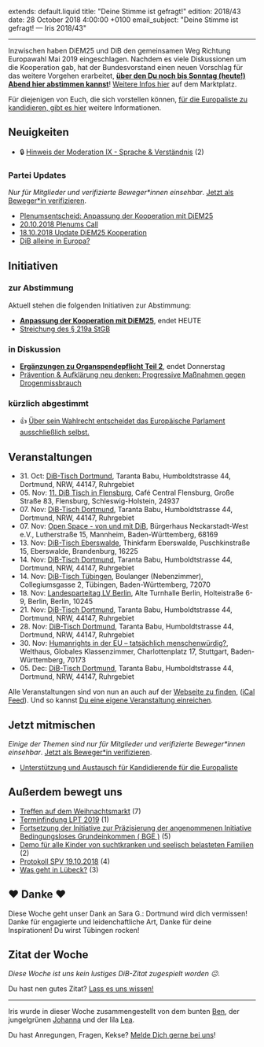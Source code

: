 extends: default.liquid
title: "Deine Stimme ist gefragt!"
edition: 2018/43
date: 28 October 2018 4:00:00 +0100
email_subject: "Deine Stimme ist gefragt! — Iris 2018/43"

---
Inzwischen haben DiEM25 und DiB den gemeinsamen Weg Richtung Europawahl Mai 2019 eingeschlagen. Nachdem es viele Diskussionen um die Kooperation gab, hat der Bundesvorstand einen neuen Vorschlag für das weitere Vorgehen erarbeitet, **[über den Du noch bis Sonntag (heute!) Abend hier abstimmen kannst](https://abstimmen.dib.de/plenumsentscheidung/207-anpassung-der-kooperation-mit-diem25)**! [Weitere Infos hier](https://marktplatz.dib.de/t/plenumsentscheid-anpassung-der-kooperation-mit-diem25/26102) auf dem Marktplatz.

Für diejenigen von Euch, die sich vorstellen können, [für die Europaliste zu kandidieren, gibt es hier](https://marktplatz.dib.de/t/unterstuetzung-und-austausch-fuer-kandidierende-fuer-die-europaliste/26089) weitere Informationen. 

## Neuigkeiten

 - 🔒 [Hinweis der Moderation IX - Sprache &amp; Verständnis](https://marktplatz.dib.de/t/hinweis-der-moderation-ix-sprache-verstaendnis/26028) (2)

### Partei Updates

_Nur für Mitglieder und verifizierte Beweger\*innen einsehbar_. [Jetzt als Beweger\*in verifizieren](https://dib.de/bewegerin-werden/).

 - [Plenumsentscheid: Anpassung der Kooperation mit DiEM25](https://marktplatz.dib.de/t/plenumsentscheid-anpassung-der-kooperation-mit-diem25/26102)
 - [20.10.2018 Plenums Call](https://marktplatz.dib.de/t/20-10-2018-plenums-call/26013)
 - [18.10.2018 Update DiEM25 Kooperation](https://marktplatz.dib.de/t/18-10-2018-update-diem25-kooperation/25974)
 - [DiB alleine in Europa?](https://marktplatz.dib.de/t/dib-alleine-in-europa/25570)

## Initiativen

### zur Abstimmung
Aktuell stehen die folgenden Initiativen zur Abstimmung:

 - **[Anpassung der Kooperation mit DiEM25](https://abstimmen.dib.de/initiative/207-anpassung-der-kooperation-mit-diem25)**, endet HEUTE
 - [Streichung des § 219a StGB](https://abstimmen.dib.de/initiative/202-streichung-des-219a-stgb)

### in Diskussion
 - **[Ergänzungen zu Organspendepflicht Teil 2](https://abstimmen.dib.de/initiative/200-erganzungen-zu-organspendepflicht-teil-2)**, endet Donnerstag
 - [Prävention & Aufklärung neu denken: Progressive Maßnahmen gegen Drogenmissbrauch](https://abstimmen.dib.de/initiative/204-pravention-aufklarung-neu-denken-progressive-manahmen-gegen-drogenmissbrauch)

### kürzlich abgestimmt

 - 👍 [Über sein Wahlrecht entscheidet das Europäische Parlament ausschließlich selbst.](https://abstimmen.dib.de/initiative/199-uber-sein-wahlrecht-entscheidet-das-europaische-parlament-ausschlielich-selbst)


## Veranstaltungen

 - 31.&nbsp;Oct: [DiB-Tisch Dortmund](https://dib.de/veranstaltungen/dib-tisch-dortmund-2018-10-31/), Taranta Babu, Humboldtstrasse 44, Dortmund, NRW, 44147, Ruhrgebiet
 - 05.&nbsp;Nov: [11. DiB Tisch in Flensburg](https://dib.de/veranstaltungen/8326/), Café Central Flensburg, Große Straße 83, Flensburg, Schleswig-Holstein, 24937
 - 07.&nbsp;Nov: [DiB-Tisch Dortmund](https://dib.de/veranstaltungen/dib-tisch-dortmund-2018-11-07/), Taranta Babu, Humboldtstrasse 44, Dortmund, NRW, 44147, Ruhrgebiet
 - 07.&nbsp;Nov: [Open Space - von und mit DiB](https://dib.de/veranstaltungen/open-space-von-und-mit-dib/), Bürgerhaus Neckarstadt-West e.V., Lutherstraße 15, Mannheim, Baden-Württemberg, 68169
 - 13.&nbsp;Nov: [DiB-Tisch Eberswalde](https://dib.de/veranstaltungen/dib-tisch-eberswalde/), Thinkfarm Eberswalde, Puschkinstraße 15, Eberswalde, Brandenburg, 16225
 - 14.&nbsp;Nov: [DiB-Tisch Dortmund](https://dib.de/veranstaltungen/dib-tisch-dortmund-2018-11-14/), Taranta Babu, Humboldtstrasse 44, Dortmund, NRW, 44147, Ruhrgebiet
 - 14.&nbsp;Nov: [DiB-Tisch Tübingen](https://dib.de/veranstaltungen/dib-tisch-tuebingen-2/), Boulanger (Nebenzimmer), Collegiumsgasse 2, Tübingen, Baden-Württemberg, 72070
 - 18.&nbsp;Nov: [Landesparteitag LV Berlin](https://dib.de/veranstaltungen/landesparteitag-lv-berlin/), Alte Turnhalle Berlin, Holteistraße 6-9, Berlin, Berlin, 10245
 - 21.&nbsp;Nov: [DiB-Tisch Dortmund](https://dib.de/veranstaltungen/dib-tisch-dortmund-2018-11-21/), Taranta Babu, Humboldtstrasse 44, Dortmund, NRW, 44147, Ruhrgebiet
 - 28.&nbsp;Nov: [DiB-Tisch Dortmund](https://dib.de/veranstaltungen/dib-tisch-dortmund-2018-11-28/), Taranta Babu, Humboldtstrasse 44, Dortmund, NRW, 44147, Ruhrgebiet
 - 30.&nbsp;Nov: [Humanrights in der EU – tatsächlich menschenwürdig?](https://dib.de/veranstaltungen/humanrights-in-der-eu-tatsaechlich-menschenwuerdig/), Welthaus, Globales Klassenzimmer, Charlottenplatz 17, Stuttgart, Baden-Württemberg, 70173
 - 05.&nbsp;Dec: [DiB-Tisch Dortmund](https://dib.de/veranstaltungen/dib-tisch-dortmund-2018-12-05/), Taranta Babu, Humboldtstrasse 44, Dortmund, NRW, 44147, Ruhrgebiet


Alle Veranstaltungen sind von nun an auch auf der [Webseite zu finden](https://dib.de/veranstaltungen/), ([iCal Feed](https://dib.de/?ical=1)). Und so kannst [Du eine eigene Veranstaltung einreichen](https://marktplatz.dib.de/t/eine-veranstaltung-auf-der-webseite-einreichen/21379).

## Jetzt mitmischen

_Einige der Themen sind nur für Mitglieder und verifizierte Beweger\*innen einsehbar_. [Jetzt als Beweger\*in verifizieren](https://dib.de/bewegerin-werden/).

 - [Unterstützung und Austausch für Kandidierende für die Europaliste](https://marktplatz.dib.de/t/unterstuetzung-und-austausch-fuer-kandidierende-fuer-die-europaliste/26089_)


## Außerdem bewegt uns

 - [Treffen auf dem Weihnachtsmarkt](https://marktplatz.dib.de/t/treffen-auf-dem-weihnachtsmarkt/26051) (7)
 - [Terminfindung LPT 2019](https://marktplatz.dib.de/t/terminfindung-lpt-2019/26048) (1)
 - [Fortsetzung der Initiative zur Präzisierung der angenommenen Initiative Bedingungsloses Grundeinkommen ( BGE )](https://marktplatz.dib.de/t/fortsetzung-der-initiative-zur-praezisierung-der-angenommenen-initiative-bedingungsloses-grundeinkommen-bge/26021) (5)
 - [Demo für alle Kinder von suchtkranken und seelisch belasteten Familien](https://marktplatz.dib.de/t/demo-fuer-alle-kinder-von-suchtkranken-und-seelisch-belasteten-familien/26126) (2)
 - [Protokoll SPV 19.10.2018](https://marktplatz.dib.de/t/protokoll-spv-19-10-2018/26016) (4)
 - [Was geht in Lübeck?](https://marktplatz.dib.de/t/was-geht-in-luebeck/26128) (3)
 

## ❤️ Danke ❤️
Diese Woche geht unser Dank an Sara G.: Dortmund wird dich vermissen! Danke für engagierte und leidenchaftliche Art, Danke für deine Inspirationen! Du wirst Tübingen rocken! 

## Zitat der Woche
_Diese Woche ist uns kein lustiges DiB-Zitat zugespielt worden ☹._

Du hast nen gutes Zitat? [Lass es uns wissen!](https://marktplatz.dib.de/t/lustige-dib-zitate/10175)


---

Iris wurde in dieser Woche zusammengestellt von dem bunten [Ben](https://marktplatz.dib.de/u/Ben/), der jungelgrünen [Johanna](https://marktplatz.dib.de/u/Johanna/) und der lila [Lea](https://marktplatz.dib.de/u/Leia/).

Du hast Anregungen, Fragen, Kekse? [Melde Dich gerne bei uns](https://marktplatz.dib.de/t/neu-iris-die-woechtliche-zusammenfasssung-zum-sonntagsbrunch/10990)!

